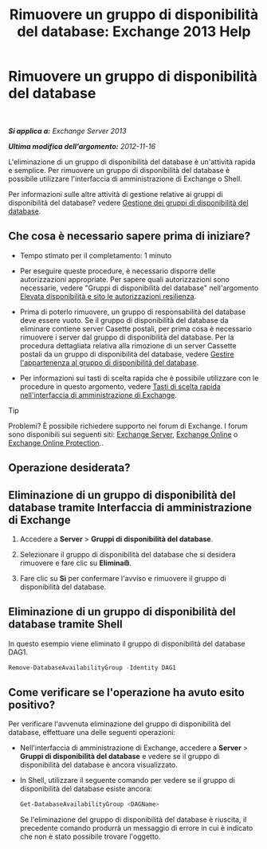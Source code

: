 ﻿---
title: 'Rimuovere un gruppo di disponibilità del database: Exchange 2013 Help'
TOCTitle: Rimuovere un gruppo di disponibilità del database
ms:assetid: 071296e9-31b0-40f4-9a02-177d97486ebd
ms:mtpsurl: https://technet.microsoft.com/it-it/library/Dd335069(v=EXCHG.150)
ms:contentKeyID: 50479951
ms.date: 05/22/2018
mtps_version: v=EXCHG.150
ms.translationtype: MT
---

# Rimuovere un gruppo di disponibilità del database

 

_**Si applica a:** Exchange Server 2013_

_**Ultima modifica dell'argomento:** 2012-11-16_

L'eliminazione di un gruppo di disponibilità del database è un'attività rapida e semplice. Per rimuovere un gruppo di disponibilità del database è possibile utilizzare l'interfaccia di amministrazione di Exchange o Shell.

Per informazioni sulle altre attività di gestione relative ai gruppi di disponibilità del database? vedere [Gestione dei gruppi di disponibilità del database](managing-database-availability-groups-exchange-2013-help.md).

## Che cosa è necessario sapere prima di iniziare?

  - Tempo stimato per il completamento: 1 minuto

  - Per eseguire queste procedure, è necessario disporre delle autorizzazioni appropriate. Per sapere quali autorizzazioni sono necessarie, vedere "Gruppi di disponibilità del database" nell'argomento [Elevata disponibilità e sito le autorizzazioni resilienza](high-availability-and-site-resilience-permissions-exchange-2013-help.md).

  - Prima di poterlo rimuovere, un gruppo di responsabilità del database deve essere vuoto. Se il gruppo di disponibilità del database da eliminare contiene server Casette postali, per prima cosa è necessario rimuovere i server dal gruppo di disponibilità del database. Per la procedura dettagliata relativa alla rimozione di un server Cassette postali da un gruppo di disponibilità del database, vedere [Gestire l'appartenenza al gruppo di disponibilità del database](manage-database-availability-group-membership-exchange-2013-help.md).

  - Per informazioni sui tasti di scelta rapida che è possibile utilizzare con le procedure in questo argomento, vedere [Tasti di scelta rapida nell'interfaccia di amministrazione di Exchange](keyboard-shortcuts-in-the-exchange-admin-center-exchange-online-protection-help.md).


> [!TIP]
> Problemi? È possibile richiedere supporto nei forum di Exchange. I forum sono disponibili sui seguenti siti: <A href="https://go.microsoft.com/fwlink/p/?linkid=60612">Exchange Server</A>, <A href="https://go.microsoft.com/fwlink/p/?linkid=267542">Exchange Online</A> o <A href="https://go.microsoft.com/fwlink/p/?linkid=285351">Exchange Online Protection</A>..



## Operazione desiderata?

## Eliminazione di un gruppo di disponibilità del database tramite Interfaccia di amministrazione di Exchange

1.  Accedere a **Server** \> **Gruppi di disponibilità del database**.

2.  Selezionare il gruppo di disponibilità del database che si desidera rimuovere e fare clic su **Elimina**![Icona Elimina](images/Dd979797.14f639f6-61e8-4418-bbfb-0db14de9d2f5(EXCHG.150).gif "Icona Elimina").

3.  Fare clic su **Sì** per confermare l'avviso e rimuovere il gruppo di disponibilità del database.

## Eliminazione di un gruppo di disponibilità del database tramite Shell

In questo esempio viene eliminato il gruppo di disponibilità del database DAG1.

```powershell
Remove-DatabaseAvailabilityGroup -Identity DAG1
```

## Come verificare se l'operazione ha avuto esito positivo?

Per verificare l'avvenuta eliminazione del gruppo di disponibilità del database, effettuare una delle seguenti operazioni:

  - Nell'interfaccia di amministrazione di Exchange, accedere a **Server** \> **Gruppi di disponibilità del database** e vedere se il gruppo di disponibilità del database è ancora visualizzato.

  - In Shell, utilizzare il seguente comando per vedere se il gruppo di disponibilità del database esiste ancora:
    
    ```powershell
    Get-DatabaseAvailabilityGroup <DAGName>
    ```
    
    Se l'eliminazione del gruppo di disponibilità del database è riuscita, il precedente comando produrrà un messaggio di errore in cui è indicato che non è stato possibile trovare l'oggetto.

